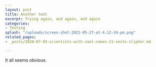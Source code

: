 ```yaml
---
layout: post
title: Another test
excerpt: Trying again, and again, and again
categories:
- Testing
splash: "/uploads/screen-shot-2022-05-27-at-4-12-34-pm.png"
related_pages:
- _posts/2020-07-03-scientists-with-cool-names-21-vesto-slipher.md

---
```

It all seems obvious.